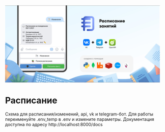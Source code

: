 ![preview](https://github.com/PetrovichGang/Timetable/blob/master/images/ttprev.jpg?raw=true)

# Расписание
Схема для расписания/изменений, api, vk и telegram-бот.
Для работы переименуйте .env_temp в .env и измените параметры.
Документация доступна по адресу http://localhost:8000/docs
